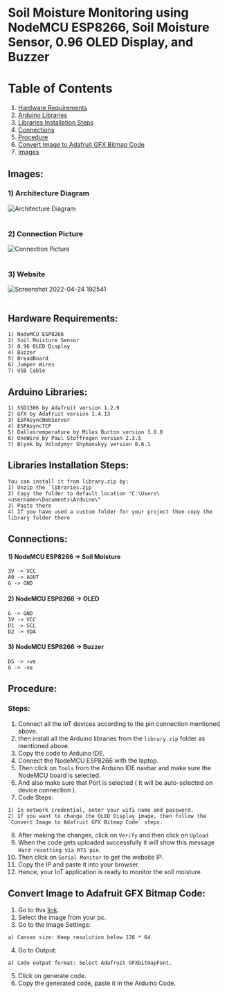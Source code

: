 # Soil Moisture Monitoring using NodeMCU ESP8266, Soil Moisture Sensor, 0.96 OLED Display, and Buzzer

# Table of Contents
1. [Hardware Requirements](#hardware-requirements)
2. [Arduino Libraries](#arduino-libraries)
3. [Libraries Installation Steps](#libraries-installation-steps)
4. [Connections](#connections)
5. [Procedure](#procedure)
6. [Convert Image to Adafruit GFX Bitmap Code](#adafruit-gfx-bitmap-code)
7. [Images](#images)
## Images:
### 1) Architecture Diagram<br>
![Architecture Diagram](https://user-images.githubusercontent.com/59210571/165559785-e16c6ba9-9a4f-4e6c-8cf3-77a3e6e5f8a8.png) <br><br>
### 2) Connection Picture<br>
![Connection Picture](https://user-images.githubusercontent.com/59210571/165560382-26f7b4d6-885c-4fab-91ba-6fd7f8c3c8ce.jpeg) <br><br>
### 3) Website<br>
![Screenshot 2022-04-24 192541](https://user-images.githubusercontent.com/59210571/165560924-317ee24a-dd6a-4ab2-9762-5d9252f9a51b.jpg) <br><br>

## Hardware Requirements:
```
1) NodeMCU ESP8266
2) Soil Moisture Sensor
3) 0.96 OLED Display
4) Buzzer
5) BreadBoard
6) Jumper Wires
7) USB Cable
```
## Arduino Libraries:
```
1) SSD1306 by Adafruit version 1.2.9
2) GFX by Adafruit version 1.4.13
3) ESPAsyncWebServer 
4) ESPAsyncTCP
5) Dallasremperature by Miles Burton version 3.8.0
6) OneWire by Paul Stoffregen version 2.3.5
7) Blynk by Volodymyr Shymanskyy version 0.6.1
```
## Libraries Installation Steps:
```
You can install it from library.zip by:
1) Unzip the `libraries.zip`
2) Copy the folder to default location "C:\Users\<username>\Documents\Arduino\"
3) Paste there
4) If you have used a custom folder for your project then copy the library folder there
```
## Connections:
#### 1) NodeMCU ESP8266 -> Soil Moisture
```
3V -> VCC
A0 -> AOUT
G -> GND
```
#### 2) NodeMCU ESP8266 -> OLED
```
G -> GND
3V -> VCC
D1 -> SCL
D2 -> VDA
```
#### 3) NodeMCU ESP8266 -> Buzzer
```
D5 -> +ve
G -> -ve 
```
## Procedure:
### Steps:
1) Connect all the IoT devices according to the pin connection mentioned above.
2) then install all the Arduino libraries from the `library.zip` folder as mentioned above.
3) Copy the code to Arduino IDE.
4) Connect the NodeMCU ESP8266 with the laptop.
5) Then click on `Tools` from the Arduino IDE navbar and make sure the NodeMCU board is selected.
6) And also make sure that Port is selected ( It will be auto-selected on device connection ).
7) Code Steps:
```
1) In network credential, enter your wifi name and password.
2) If you want to change the OLED Display image, then follow the `Convert Image to Adafruit GFX Bitmap Code` steps.
```
8) After making the changes, click on `Verify` and then click on `Upload`
9) When the code gets uploaded successfully it will show this message `Hard resetting via RTS pin`.
10) Then click on `Serial Monitor` to get the website IP.
11) Copy the IP and paste it into your browser.
12) Hence, your IoT application is ready to monitor the soil moisture.
## Convert Image to Adafruit GFX Bitmap Code:
1) Go to this [link](http://javl.github.io/image2cpp/).
2) Select the image from your pc.
3) Go to the Image Settings:
```
a) Canvas size: Keep resolution below 128 * 64.
```
4) Go to Output:
```
a) Code output format: Select Adafruit GFXbitmapFont.
```
5) Click on generate code.
6) Copy the generated code, paste it in the Arduino Code.